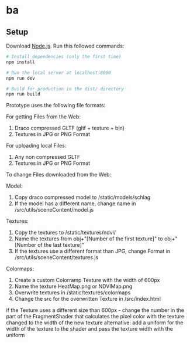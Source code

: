 # ba

## Setup

Download [Node.js](https://nodejs.org/en/download/).
Run this followed commands:

```bash
# Install dependencies (only the first time)
npm install

# Run the local server at localhost:8080
npm run dev

# Build for production in the dist/ directory
npm run build
```

Prototype uses the following file formats:

For getting Files from the Web:

1. Draco compressed GLTF (gltf + texture + bin)
2. Textures in JPG or PNG Format

For uploading local Files:

1. Any non compressed GLTF
2. Textures in JPG or PNG Format

To change Files downloaded from the Web:

Model:

1. Copy draco compressed model to /static/models/schlag
2. If the model has a different name, change name in /src/utils/sceneContent/model.js

Textures:

1. Copy the textures to /static/textures/ndvi/
2. Name the textures from obj+"[Number of the first texture]" to obj+"[Number of the last texture]"
3. If the textures use a different format than JPG, change Format in /src/utils/sceneContent/textures.js

Colormaps:

1. Create a custom Colorramp Texture with the width of 600px
2. Name the texture HeatMap.png or NDVIMap.png
3. Overwrite textures in /static/textures/colormaps
4. Change the src for the overwritten Texture in /src/index.html

if the Texture uses a different size than 600px - change the number in the part of the FragmentShader that calculates the pixel color with the texture changed to the width of the new texture
alternative: add a uniform for the width of the texture to the shader and pass the texture width with the uniform
